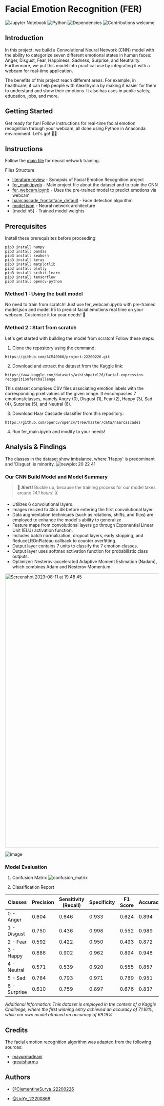 # Facial Emotion Recognition (FER)
![Jupyter Notebook](https://img.shields.io/badge/jupyter-%23FA0F00.svg?style=for-the-badge&logo=jupyter&logoColor=white)
![Python](https://img.shields.io/badge/python-v3.11.4+-blue.svg)
![Dependencies](https://img.shields.io/badge/dependencies-up%20to%20date-brightgreen.svg)
![Contributions welcome](https://img.shields.io/badge/contributions-welcome-orange.svg)

## Introduction
In this project, we build a Convolutional Neural Network (CNN) model with the ability to categorize seven different emotional states in human faces: Anger, Disgust, Fear, Happiness, Sadness, Surprise, and Neutrality. Furthermore, we put this model into practical use by integrating it with a webcam for real-time application.

The benefits of this project reach different areas. For example, in healthcare, it can help people with Alexithymia by making it easier for them to understand and show their emotions. It also has uses in public safety, education, jobs, and more.

## Getting Started
Get ready for fun! Follow instructions for real-time facial emotion recognition through your webcam, all done using Python in Anaconda environment. Let's go! 🚀😃

## Instructions
Follow the [main file](fer_main.ipynb) for neural network training.

Files Structure:
- [literature review](literature_review.pdf) - Synopsis of Facial Emotion Recognition project
- [fer_main.ipynb](fer_main.ipynb) - Main project file about the dataset and to train the CNN
- [fer_webcam.ipynb](fer_webcam.ipynb) - Uses the pre-trained model to predict emotions via webcam
- [haarcascade_frontalface_default](haarcascade_frontalface_default.xml) - Face detection algorithm
- [model.json](model.json) - Neural network architecture
- [model.h5] - Trained model weights

## Prerequisites
Install these prerequisites before proceeding:
```
pip3 install numpy
pip3 install pandas
pip3 install seaborn
pip3 install keras
pip3 install matplotlib
pip3 install plotly
pip3 install scikit-learn
pip3 install tensorflow
pip3 install opencv-python
```


### Method 1 : Using the built model 

No need to train from scratch! Just use fer_webcam.ipynb with pre-trained model.json and model.h5 to predict facial emotions real time on your webcam. Customize it for your needs! 🤩

### Method 2 : Start from scratch
Let's get started with building the model from scratch! Follow these steps:

1. Clone the repository using the command:  
```
https://github.com/ACM40960/project-22200226.git
```

2. Download and extract the dataset from the Kaggle link: 
```
https://www.kaggle.com/datasets/ashishpatel26/facial-expression-recognitionferchallenge
```
This dataset comprises CSV files associating emotion labels with the corresponding pixel values of the given image. It encompasses 7 emotions/classes, namely Angry (0), Disgust (1), Fear (2), Happy (3), Sad (4), Surprise (5), and Neutral (6).

3. Download Haar Cascade classifier from this repository:
```
https://github.com/opencv/opencv/tree/master/data/haarcascades
```

4. Run fer_main.ipynb and modify to your needs!


## Analysis & Findings
The classes in the dataset show imbalance,  where 'Happy' is predominant and 'Disgust' is minority. 
![newplot 20 22 41](https://github.com/ACM40960/project-22200226/assets/114998243/e2264db8-3437-4e9f-ba6c-3f169085ff20)

### Our CNN Build Model and Model Summary
> :rocket: **Alert!** Buckle up, because the training process for our model takes around *14.1 hours*! :hourglass_flowing_sand:
* Utilizes 6 convolutional layers.
* Images resized to 48 x 48 before entering the first convolutional layer.
* Data augmentation techniques (such as rotations, shifts, and flips) are employed to enhance the model's ability to generalize
* Feature maps from convolutional layers go through Exponential Linear Unit (ELU) activation function.
* Includes batch normalization, dropout layers, early stopping, and ReduceLROnPlateau callback to counter overfitting.
* Output layer contains 7 units to classify the 7 emotion classes.
* Output layer uses softmax activation function for probabilistic class outputs.
* Optimizer: Nesterov-accelerated Adaptive Moment Estimation (Nadam), which combines Adam and Nesterov Momentum.

<img width="893" alt="Screenshot 2023-08-11 at 19 48 45" src="https://github.com/ACM40960/project-22200226/assets/114998243/2649b795-8765-429c-9eb4-4187c2fe39ac">

![image](https://github.com/ACM40960/project-22200226/assets/114998243/d9ea45b0-c369-49d6-be73-110f55983187)


### Model Evaluation
1. Confusion Matrix
![confusion_matrix](https://github.com/ACM40960/project-22200226/assets/114998243/2995ba89-eb20-448c-95c1-c6ccdb2ea341)

2. Classification Report 

| Classes       | Precision | Sensitivity (Recall) | Specificity | F1 Score | Accuracy |
| ------------- | --------- | -------------------- | ----------- | -------- | -------- |
| 0 - Anger     | 0.604     | 0.646                | 0.933       | 0.624    | 0.894    |
| 1 - Disgust   | 0.750     | 0.436                | 0.998       | 0.552    | 0.989    |
| 2 - Fear      | 0.592     | 0.422                | 0.950       | 0.493    | 0.872    |
| 3 - Happy     | 0.886     | 0.902                | 0.962       | 0.894    | 0.948    |
| 4 - Neutral   | 0.571     | 0.539                | 0.920       | 0.555    | 0.857    |
| 5 - Sad       | 0.784     | 0.793                | 0.971       | 0.789    | 0.951    |
| 6 - Surprise  | 0.610     | 0.759                | 0.897       | 0.676    | 0.837    |


*Additional Information: This dataset is employed in the context of a Kaggle Challenge, where the first winning entry achieved an accuracy of 71.16%, while our own model attained an accuracy of 69.16%.*

## Credits
The facial emotion recognition algorithm was adapted from the following sources:
* [mayurmadnani](https://github.com/mayurmadnani/fer.git)
* [greatsharma](https://github.com/greatsharma/Facial_Emotion_Recognition.git)

## Authors

- [@ClementineSurya_22200226](https://github.com/ACM40960/project-22200226.git)

- [@LiuYe_22200868](https://github.com/ACM40960/project-YeLiu.git)
